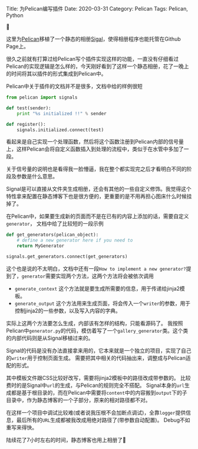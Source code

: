 Title: 为Pelican编写插件
Date: 2020-03-31
Category: Pelican
Tags: Pelican, Python

🐧

这里为[Pelican][2]移植了一个静态的相册[Sigal][1]，使得相册程序也能托管在Github Page上。





很久之前就有打算过给Pelican写个插件实现这样的功能，一直没有仔细看过Pelican的实现逻辑是怎么样的，今天刚好看到了这样一个静态相册，花了一晚上的时间将其以插件的形式集成到Pelican中。

Pelican中关于插件的文档并不是很多，文档中给的样例很短

```python
from pelican import signals

def test(sender):
    print "%s initialized !!" % sender

def register():
    signals.initialized.connect(test)
```

看起来是自己实现一个处理函数，然后将这个函数注册到Pelican内部的信号量上，这样Pelican会将自定义函数插入到处理的流程中，类似于在水管中多加了一段。

关于信号量的说明也是看得我一脸懵逼，我在整个都实现完之后才看明白不同的阶段及参数是什么意思。



Signal是可以直接从文件夹生成相册，还会有其他的一些自定义修饰。我觉得这个特性拿来配置在静态博客下也是很方便的，更重要的是不用再担心图床什么时候挂掉了。



在Pelican中，如果要生成新的页面而不是在已有的内容上添加的话，需要自定义`generator`， 文档中给了比较短的一段示例

```python
def get_generators(pelican_object):
    # define a new generator here if you need to
    return MyGenerator

signals.get_generators.connect(get_generators)
```

这个也是说的不太明白，文档中还有一段`How to implement a new generator?`提到了，`generator`需要实现两个方法，这两个方法将会被依次调用

- `generate_context` 这个方法就是要生成所需要的信息，用于传递给jinja2模板。
- `generate_output` 这个方法用来生成页面，将会传入一个`writer`的参数，用于控制jinja2的一些参数，以及写入内容的字典。



实际上这两个方法要怎么生成，内部该有怎样的结构，只能看源码了。 我按照Pelican中`generator.py`的代码，模仿着写了一个`gallery_generator`类。这个类的内部代码则是从Signal移植过来的。



Signal的代码是没有办法直接拿来用的，它本来就是一个独立的项目，实现了自己的`writer`用于控制页面生成。 需要把其中相关的代码抽出来，调整成与Pelican适配的形式。

其中模板文件跟CSS比较好改写，需要将jinja2模板中的路径改成带参数的。 比较费时的是Signal中`url`的生成，与Pelican的规则完全不搭配。 Signal本身的`url`生成都是基于根目录的，而在Pelican中需要将`content`中的内容搬到`output`下的子目录中，作为静态博客的一个子部分，原来的相对路径都不对。

在这样一个项目中调试比较难(或者说我压根不会加断点调试)，全靠`logger`提供信息，最后所有的`URL`生成都被我改成用绝对路径了(带参数自动配置)。 Debug不如重写来得快。



陆续花了7小时左右的时间，静态博客也用上相册了🐧




[1]: Sigal	"http://sigal.saimon.org/en/latest/"
[2]: Pelican "https://blog.getpelican.com/"

